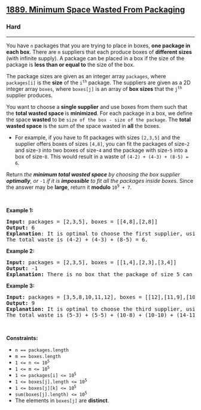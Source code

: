 <h2><a href="https://leetcode.com/problems/minimum-space-wasted-from-packaging/">1889. Minimum Space Wasted From Packaging</a></h2><h3>Hard</h3><hr><div><p>You have <code>n</code> packages that you are trying to place in boxes, <strong>one package in each box</strong>. There are <code>m</code> suppliers that each produce boxes of <strong>different sizes</strong> (with infinite supply). A package can be placed in a box if the size of the package is <strong>less than or equal to</strong> the size of the box.</p>

<p>The package sizes are given as an integer array <code>packages</code>, where <code>packages[i]</code> is the <strong>size</strong> of the <code>i<sup>th</sup></code> package. The suppliers are given as a 2D integer array <code>boxes</code>, where <code>boxes[j]</code> is an array of <strong>box sizes</strong> that the <code>j<sup>th</sup></code> supplier produces.</p>

<p>You want to choose a <strong>single supplier</strong> and use boxes from them such that the <strong>total wasted space </strong>is <strong>minimized</strong>. For each package in a box, we define the space <strong>wasted</strong> to be <code>size of the box - size of the package</code>. The <strong>total wasted space</strong> is the sum of the space wasted in <strong>all</strong> the boxes.</p>

<ul>
	<li>For example, if you have to fit packages with sizes <code>[2,3,5]</code> and the supplier offers boxes of sizes <code>[4,8]</code>, you can fit the packages of size-<code>2</code> and size-<code>3</code> into two boxes of size-<code>4</code> and the package with size-<code>5</code> into a box of size-<code>8</code>. This would result in a waste of <code>(4-2) + (4-3) + (8-5) = 6</code>.</li>
</ul>

<p>Return <em>the <strong>minimum total wasted space</strong> by choosing the box supplier <strong>optimally</strong>, or </em><code>-1</code> <i>if it is <strong>impossible</strong> to fit all the packages inside boxes. </i>Since the answer may be <strong>large</strong>, return it <strong>modulo </strong><code>10<sup>9</sup> + 7</code>.</p>

<p>&nbsp;</p>
<p><strong>Example 1:</strong></p>

<pre><strong>Input:</strong> packages = [2,3,5], boxes = [[4,8],[2,8]]
<strong>Output:</strong> 6
<strong>Explanation</strong>: It is optimal to choose the first supplier, using two size-4 boxes and one size-8 box.
The total waste is (4-2) + (4-3) + (8-5) = 6.
</pre>

<p><strong>Example 2:</strong></p>

<pre><strong>Input:</strong> packages = [2,3,5], boxes = [[1,4],[2,3],[3,4]]
<strong>Output:</strong> -1
<strong>Explanation:</strong> There is no box that the package of size 5 can fit in.
</pre>

<p><strong>Example 3:</strong></p>

<pre><strong>Input:</strong> packages = [3,5,8,10,11,12], boxes = [[12],[11,9],[10,5,14]]
<strong>Output:</strong> 9
<strong>Explanation:</strong> It is optimal to choose the third supplier, using two size-5 boxes, two size-10 boxes, and two size-14 boxes.
The total waste is (5-3) + (5-5) + (10-8) + (10-10) + (14-11) + (14-12) = 9.
</pre>

<p>&nbsp;</p>
<p><strong>Constraints:</strong></p>

<ul>
	<li><code>n == packages.length</code></li>
	<li><code>m == boxes.length</code></li>
	<li><code>1 &lt;= n &lt;= 10<sup>5</sup></code></li>
	<li><code>1 &lt;= m &lt;= 10<sup>5</sup></code></li>
	<li><code>1 &lt;= packages[i] &lt;= 10<sup>5</sup></code></li>
	<li><code>1 &lt;= boxes[j].length &lt;= 10<sup>5</sup></code></li>
	<li><code>1 &lt;= boxes[j][k] &lt;= 10<sup>5</sup></code></li>
	<li><code>sum(boxes[j].length) &lt;= 10<sup>5</sup></code></li>
	<li>The elements in <code>boxes[j]</code> are <strong>distinct</strong>.</li>
</ul>
</div>